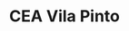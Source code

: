 ---
layout: project
category: project
images: ["vilapinto.jpg"]
images-half: [vilaiphone.png"]
work: "UX & UI design - Visual Identity - Responsive Design - Development"
title: "CEA Vila Pinto"
desc: "Institutional website for Centro de Educação Ambiental. Contains information about the organization, projects, initiatives, testimonials, videos, donations and contacts"
website: "http://ceavilapinto.org.br"
cover: "vilapintologo.png"
class: "first"
link: "vilapinto.html"
name: "vilapinto"
---